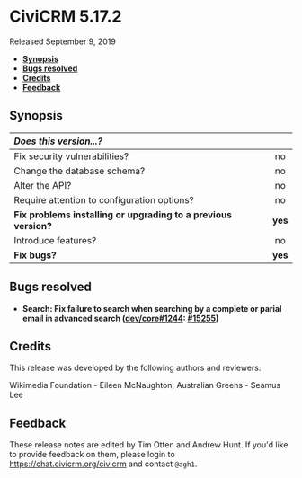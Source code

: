 # CiviCRM 5.17.2

Released September 9, 2019

- **[Synopsis](#synopsis)**
- **[Bugs resolved](#bugs)**
- **[Credits](#credits)**
- **[Feedback](#feedback)**

## <a name="synopsis"></a>Synopsis

| *Does this version...?*                                         |         |
|:--------------------------------------------------------------- |:-------:|
| Fix security vulnerabilities?                                   |   no    |
| Change the database schema?                                     |   no    |
| Alter the API?                                                  |   no    |
| Require attention to configuration options?                     |   no    |
| **Fix problems installing or upgrading to a previous version?** | **yes** |
| Introduce features?                                             |   no    |
| **Fix bugs?**                                                   | **yes** |

## <a name="bugs"></a>Bugs resolved

- **Search: Fix failure to search when searching by a complete or parial email in advanced search ([dev/core#1244](https://lab.civicrm.org/dev/core/issues/1244): [#15255](https://github.com/civicrm/civicrm-core/pull/15255))**

## <a name="credits"></a>Credits

This release was developed by the following authors and reviewers:

Wikimedia Foundation - Eileen McNaughton; Australian Greens - Seamus Lee

## <a name="feedback"></a>Feedback

These release notes are edited by Tim Otten and Andrew Hunt.  If you'd like to
provide feedback on them, please login to https://chat.civicrm.org/civicrm and
contact `@agh1`.

